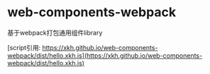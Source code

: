 # web-components-webpack
基于webpack打包通用组件library



[script引用: https://xkh.github.io/web-components-webpack/dist/hello.xkh.js](https://xkh.github.io/web-components-webpack/dist/hello.xkh.js)

